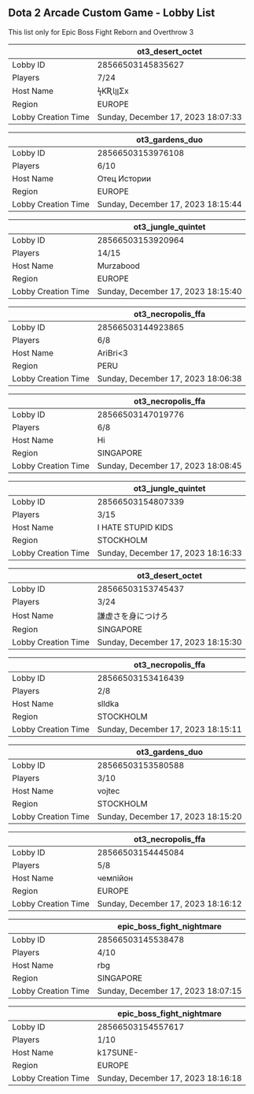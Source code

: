 ## Dota 2 Arcade Custom Game - Lobby List

This list only for Epic Boss Fight Reborn and Overthrow 3

|  | ot3_desert_octet |
| ------ | ------ |
| Lobby ID | 28566503145835627 |
| Players | 7/24 |
| Host Name | ϟƘƦƖןןΣx |
| Region | EUROPE |
| Lobby Creation Time | Sunday, December 17, 2023 18:07:33 |


|  | ot3_gardens_duo |
| ------ | ------ |
| Lobby ID | 28566503153976108 |
| Players | 6/10 |
| Host Name | Отец Истории |
| Region | EUROPE |
| Lobby Creation Time | Sunday, December 17, 2023 18:15:44 |


|  | ot3_jungle_quintet |
| ------ | ------ |
| Lobby ID | 28566503153920964 |
| Players | 14/15 |
| Host Name | Murzabood |
| Region | EUROPE |
| Lobby Creation Time | Sunday, December 17, 2023 18:15:40 |


|  | ot3_necropolis_ffa |
| ------ | ------ |
| Lobby ID | 28566503144923865 |
| Players | 6/8 |
| Host Name | AriBri<3 |
| Region | PERU |
| Lobby Creation Time | Sunday, December 17, 2023 18:06:38 |


|  | ot3_necropolis_ffa |
| ------ | ------ |
| Lobby ID | 28566503147019776 |
| Players | 6/8 |
| Host Name | Hi |
| Region | SINGAPORE |
| Lobby Creation Time | Sunday, December 17, 2023 18:08:45 |


|  | ot3_jungle_quintet |
| ------ | ------ |
| Lobby ID | 28566503154807339 |
| Players | 3/15 |
| Host Name | I HATE STUPID KIDS |
| Region | STOCKHOLM |
| Lobby Creation Time | Sunday, December 17, 2023 18:16:33 |


|  | ot3_desert_octet |
| ------ | ------ |
| Lobby ID | 28566503153745437 |
| Players | 3/24 |
| Host Name | 謙虚さを身につけろ |
| Region | SINGAPORE |
| Lobby Creation Time | Sunday, December 17, 2023 18:15:30 |


|  | ot3_necropolis_ffa |
| ------ | ------ |
| Lobby ID | 28566503153416439 |
| Players | 2/8 |
| Host Name | slldka |
| Region | STOCKHOLM |
| Lobby Creation Time | Sunday, December 17, 2023 18:15:11 |


|  | ot3_gardens_duo |
| ------ | ------ |
| Lobby ID | 28566503153580588 |
| Players | 3/10 |
| Host Name | vojtec |
| Region | STOCKHOLM |
| Lobby Creation Time | Sunday, December 17, 2023 18:15:20 |


|  | ot3_necropolis_ffa |
| ------ | ------ |
| Lobby ID | 28566503154445084 |
| Players | 5/8 |
| Host Name | чемпійон |
| Region | EUROPE |
| Lobby Creation Time | Sunday, December 17, 2023 18:16:12 |


|  | epic_boss_fight_nightmare |
| ------ | ------ |
| Lobby ID | 28566503145538478 |
| Players | 4/10 |
| Host Name | rbg |
| Region | SINGAPORE |
| Lobby Creation Time | Sunday, December 17, 2023 18:07:15 |


|  | epic_boss_fight_nightmare |
| ------ | ------ |
| Lobby ID | 28566503154557617 |
| Players | 1/10 |
| Host Name | k17SUNE- |
| Region | EUROPE |
| Lobby Creation Time | Sunday, December 17, 2023 18:16:18 |


